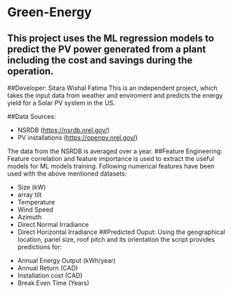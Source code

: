 # Green-Energy
## This project uses the ML regression models to predict the PV power generated from a plant including the cost and savings during the operation.

##Developer: 
Sitara Wishal Fatima
This is an independent project, which takes the input data from weather and enviroment and predicts the energy yield for a Solar PV system in the US. 
 
##Data Sources:
- NSRDB (https://nsrdb.nrel.gov/)
- PV installations (https://openpv.nrel.gov/)

The data from the NSRDB is averaged over a year. 
##Feature Engineering:
Feature correlation and feature importance is used to extract the useful models for ML models training. 
Following numerical features have been used with the above mentioned datasets: 
- Size (kW)
- array tilt
- Temperature
- Wind Speed
- Azimuth
- Direct Normal Irradiance
- Direct Horizontal Irradiance 
##Predicted Ouput: 
Using the geographical location, panel size, roof pitch and its orientation the script provides predictions for:

* Annual Energy Output (kWh/year)
* Annual Return (CAD)
* Installation cost (CAD)
* Break Even Time (Years)
